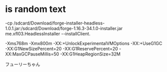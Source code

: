 # is random text

-cp /sdcard/Download/forge-installer-headless-1.0.1.jar:/sdcard/Download/forge-1.16.3-34.1.0-installer.jar me.xfl03.HeadlessInstaller --installClient.

-Xms768m -Xmx800m -XX:+UnlockExperimentalVMOptions -XX:+UseG1GC -XX:G1NewSizePercent=20 -XX:G1ReservePercent=20 -XX:MaxGCPauseMillis=50 -XX:G1HeapRegionSize=32M

フューリーちゃん
